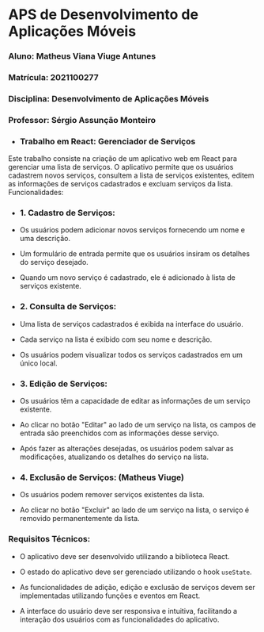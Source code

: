 # APS de Desenvolvimento de Aplicações Móveis
### Aluno: Matheus Viana Viuge Antunes
### Matrícula: 2021100277
### Disciplina: Desenvolvimento de Aplicações Móveis
### Professor: Sérgio Assunção Monteiro
- ### Trabalho em React: Gerenciador de Serviços
Este trabalho consiste na criação de um aplicativo web em React para gerenciar uma lista de serviços. O
aplicativo permite que os usuários cadastrem novos serviços, consultem a lista de serviços existentes,
editem as informações de serviços cadastrados e excluam serviços da lista.
Funcionalidades:
- ### 1. Cadastro de Serviços:
 + Os usuários podem adicionar novos serviços fornecendo um nome e uma descrição.
 - Um formulário de entrada permite que os usuários insiram os detalhes do serviço desejado.
 + Quando um novo serviço é cadastrado, ele é adicionado à lista de serviços existente.
- ### 2. Consulta de Serviços:
 + Uma lista de serviços cadastrados é exibida na interface do usuário.
 - Cada serviço na lista é exibido com seu nome e descrição.
 + Os usuários podem visualizar todos os serviços cadastrados em um único local.
- ### 3. Edição de Serviços:   
 + Os usuários têm a capacidade de editar as informações de um serviço existente.
 - Ao clicar no botão "Editar" ao lado de um serviço na lista, os campos de entrada são preenchidos com
as informações desse serviço.
 + Após fazer as alterações desejadas, os usuários podem salvar as modificações, atualizando os
detalhes do serviço na lista.
- ### 4. Exclusão de Serviços: (Matheus Viuge)
 + Os usuários podem remover serviços existentes da lista.
 - Ao clicar no botão "Excluir" ao lado de um serviço na lista, o serviço é removido permanentemente
da lista.
### Requisitos Técnicos:
- O aplicativo deve ser desenvolvido utilizando a biblioteca React.
+ O estado do aplicativo deve ser gerenciado utilizando o hook `useState`.
- As funcionalidades de adição, edição e exclusão de serviços devem ser implementadas utilizando
funções e eventos em React.
+ A interface do usuário deve ser responsiva e intuitiva, facilitando a interação dos usuários com as
funcionalidades do aplicativo.
